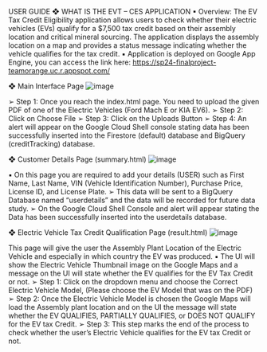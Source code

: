 USER GUIDE
❖
WHAT IS THE EVT – CES APPLICATION
▪ Overview:
The EV Tax Credit Eligibility application allows users to check whether their electric vehicles (EVs) qualify for a $7,500 tax credit based on their assembly location and critical mineral sourcing. The application displays the assembly location on a map and provides a status message indicating whether the vehicle qualifies for the tax credit.
▪ Application is deployed on Google App Engine, you can access the link here:
https://sp24-finalproject-teamorange.uc.r.appspot.com/ 

❖ Main Interface Page
![image](https://github.com/AhmedMujaddidi/EVT-CES/assets/132592296/27ff573d-57df-4f9a-a302-08e7b234b73e)

➢ Step 1: Once you reach the index.html page. You need to upload the given PDF of one of the Electric Vehicles (Ford Mach E or KIA EV6).
➢ Step 2: Click on Choose File
➢ Step 3: Click on the Uploads Button
➢ Step 4: An alert will appear on the Google Cloud Shell console stating data has been successfully inserted into the Firestore (default) database and BigQuery (creditTracking) database.

❖ Customer Details Page (summary.html)
![image](https://github.com/AhmedMujaddidi/EVT-CES/assets/132592296/1e308bf5-6008-4791-9219-fd7124fdd6be)

▪ On this page you are required to add your details (USER) such as First Name, Last Name, VIN (Vehicle Identification Number), Purchase Price, License ID, and License Plate.
➢ This data will be sent to a BigQuery Database named “userdetails” and the data will be recorded for future data study.
➢ On the Google Cloud Shell Console and alert will appear stating the Data has been successfully inserted into the userdetails database.

❖ Electric Vehicle Tax Credit Qualification Page (result.html)
![image](https://github.com/AhmedMujaddidi/EVT-CES/assets/132592296/671c00e7-aafe-4af3-bcb8-d226535728e4)

This page will give the user the Assembly Plant Location of the Electric Vehicle and especially in which country the EV was produced.
▪ The UI will show the Electric Vehicle Thumbnail image on the Google Maps and a message on the UI will state whether the EV qualifies for the EV Tax Credit or not.
➢ Step 1: Click on the dropdown menu and choose the Correct Electric Vehicle Model, (Please choose the EV Model that was on the PDF)
➢ Step 2: Once the Electric Vehicle Model is chosen the Google Maps will load the Assembly plant location and on the UI the message will state whether the EV QUALIFIES, PARTIALLY QUALIFIES, or DOES NOT QUALIFY for the EV tax Credit.
➢ Step 3: This step marks the end of the process to check whether the user’s Electric Vehicle qualifies for the EV tax Credit or not.
